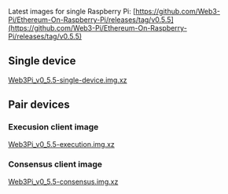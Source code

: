 
Latest images for single Raspberry Pi: [https://github.com/Web3-Pi/Ethereum-On-Raspberry-Pi/releases/tag/v0.5.5](https://github.com/Web3-Pi/Ethereum-On-Raspberry-Pi/releases/tag/v0.5.5)


## Single device  

[Web3Pi_v0_5.5-single-device.img.xz](https://github.com/Web3-Pi/Ethereum-On-Raspberry-Pi/releases/download/v0.5.5/Web3Pi_v0_5.5-single-device.img.xz)

## Pair devices

### Execusion client image

[Web3Pi_v0_5.5-execution.img.xz](https://github.com/Web3-Pi/Ethereum-On-Raspberry-Pi/releases/download/v0.5.5/Web3Pi_v0_5.5-execution.img.xz)

### Consensus client image

[Web3Pi_v0_5.5-consensus.img.xz](https://github.com/Web3-Pi/Ethereum-On-Raspberry-Pi/releases/download/v0.5.5/Web3Pi_v0_5.5-consensus.img.xz)
